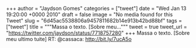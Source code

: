 
+++
author = "Jaydson Gomes"
categories = ["tweet"]
date = "Wed Jan 13 19:20:00 +0000 2010"
draft = false
image = "No media found for this Tweet"
slug = "6d45ac5538806a9457811682b14e913b42bd88bf"
tags = ["tweet"]
title = """Massa o texto. [Sobre meu..."""
tweet = true
tweet_url = "https://twitter.com/jaydson/status/7718757280"
+++
Massa o texto. [Sobre meu ultimo tuite]  RT: @cassaca: http://bit.ly/7ucA5o

